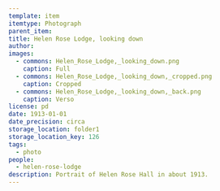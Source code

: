 ```yaml
---
template: item
itemtype: Photograph
parent_item: 
title: Helen Rose Lodge, looking down
author: 
images:
  - commons: Helen_Rose_Lodge,_looking_down.png
    caption: Full
  - commons: Helen_Rose_Lodge,_looking_down,_cropped.png
    caption: Cropped
  - commons: Helen_Rose_Lodge,_looking_down,_back.png
    caption: Verso
license: pd
date: 1913-01-01
date_precision: circa
storage_location: folder1
storage_location_key: 126
tags:
  - photo
people:
  - helen-rose-lodge
description: Portrait of Helen Rose Hall in about 1913.
---
```

